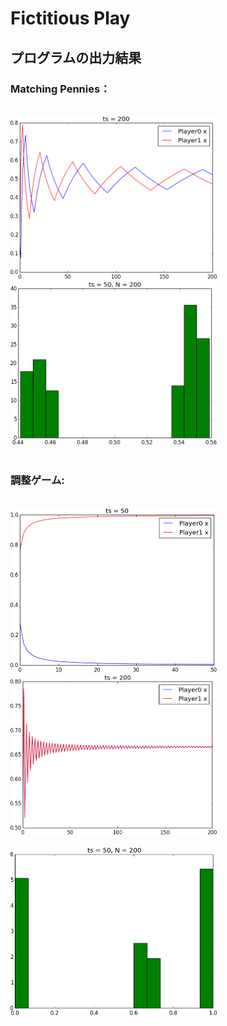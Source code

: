 ﻿Fictitious Play
========

<h2>
プログラムの出力結果 <br>
</h2>


<h3>Matching Pennies：</h3> <br>
<img src="Matpenny200.png" alt="MP_x0_values" width="330"/>　　
<img src="Matpenny_hist50_200.png" alt="MP_histogram" width="330"/>

<br>
<br>

<h3>調整ゲーム:</h3><br>
<img src="2coordgame50.png" alt="CO_x0_values50" width="330"/>　　
<img src="2coordgame200.png" alt="CO_x0_values200" width="330"/>
<br>
<br>
<img src="2coordgame_hist50_200.png" alt="CO_histogram" width="330"/>
